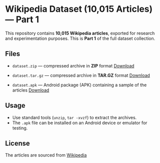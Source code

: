 # Wikipedia Dataset (10,015 Articles) — Part 1

This repository contains **10,015 Wikipedia articles**, exported for research and experimentation purposes.
This is **Part 1** of the full dataset collection.

## Files

* `dataset.zip` — compressed archive in **ZIP** format
  [Download](https://drive.google.com/file/d/1Fq4zlnrO9krTEJ0YC0iJoFzLqYtVLVwh/view?usp=drive_link)

* `dataset.tar.gz` — compressed archive in **TAR.GZ** format
  [Download](https://drive.google.com/file/d/1mOZwAQne_-Ih4Q04GCzVswOlf-AN3FDA/view?usp=drive_link)

* `dataset.apk` — Android package (APK) containing a sample of the articles
  [Download](https://drive.google.com/file/d/1W6nnuvxx32Du1n1gLnJc9N7ou5B7hGnB/view?usp=drive_link)

## Usage

* Use standard tools (`unzip`, `tar -xvzf`) to extract the archives.
* The `.apk` file can be installed on an Android device or emulator for testing.

## License

The articles are sourced from [Wikipedia](https://www.wikipedia.org/)

